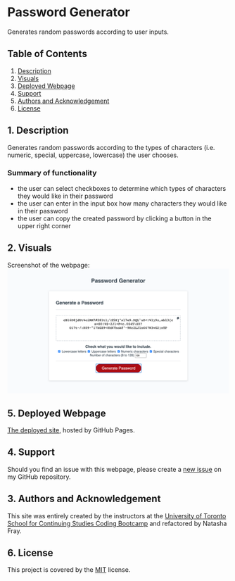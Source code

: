 # Password Generator
Generates random passwords according to user inputs.

## Table of Contents
1. [ Description ](#desc)
2. [ Visuals ](#visuals)
3. [ Deployed Webpage ](#deployed)
4. [ Support ](#support)
5. [ Authors and Acknowledgement ](#acknowledge)
6. [ License ](#license)

<a name="desc"></a>
## 1. Description
Generates random passwords according to the types of characters (i.e. numeric, special, uppercase, lowercase) the user chooses.

### Summary of functionality
- the user can select checkboxes to determine which types of characters they would like in their password
- the user can enter in the input box how many characters they would like in their password
- the user can copy the created password by clicking a button in the upper right corner

<a name="visuals"></a>
## 2. Visuals
Screenshot of the webpage:
![Screenshot of webpage](screenshot.png)

<a name="deployed"></a>
## 5. Deployed Webpage
[The deployed site](https://tasha876.github.io/Horiseon-Marketing-Webpage/), hosted by GitHub Pages.

<a name="support"></a>
## 4. Support
Should you find an issue with this webpage, please create a [new issue](https://github.com/Tasha876/Horiseon-Marketing-Webpage/issues/new/choose) on my GitHub repository.

<a name="acknowledge"></a>
## 3. Authors and Acknowledgement
This site was entirely created by the instructors at the [University of Toronto School for Continuing Studies Coding Bootcamp](https://bootcamp.learn.utoronto.ca/) and refactored by Natasha Fray.

<a name="license"></a>
## 6. License
This project is covered by the [MIT](license) license.

